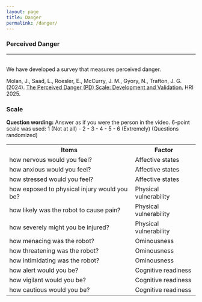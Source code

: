 ```yaml
---
layout: page
title: Danger
permalink: /danger/
---
```

<h3 id="perceived-danger">Perceived Danger</h3>
<hr><br>
We have developed a survey that measures perceived danger.

<p>Molan, J., Saad, L., Roesler, E., McCurry, J. M., Gyory, N., Trafton, J. G. (2024). <a href="/papers/Perceived_Danger.pdf" target="_blank">The Perceived Danger (PD) Scale: Development and Validation.</a> HRI 2025.</p>

<h3>Scale</h3>

<b>Question wording:</b> Answer as if you were the person in the video.  6-point scale was used: 1 (Not at all) - 2 - 3 - 4 - 5 - 6 (Extremely)
(Questions randomized)
<table>
  <tr>
    <th>Items</th>
    <th>Factor</th>
  </tr>
  <tr>
    <td>how nervous would you feel?</td>
    <td>Affective states</td>
  </tr>    
  <tr>
    <td>how anxious would you feel?</td>
    <td>Affective states</td>
  </tr>    
  <tr>
    <td>how stressed would you feel?</td>
    <td>Affective states</td>
  </tr>  
  <tr>
    <td>how exposed to physical injury would you be?</td>
    <td>Physical vulnerability</td>
  </tr>  
  <tr>
    <td>how likely was the robot to cause pain?</td>
    <td>Physical vulnerability</td>
  </tr>  
  <tr>
    <td>how severely might you be injured?</td>
    <td>Physical vulnerability</td>
  </tr>
  <tr>
    <td>how menacing was the robot?</td>
    <td>Ominousness</td>
  </tr>  
  <tr>
    <td>how threatening was the robot?</td>
    <td>Ominousness</td>
  </tr>    
  <tr>
    <td>how intimidating was the robot?</td>
    <td>Ominousness</td>
  </tr>    
  <tr>
    <td>how alert would you be?</td>
    <td>Cognitive readiness</td>
  </tr>
  <tr>
    <td>how vigilant would you be?</td>
    <td>Cognitive readiness</td>
  </tr>
  <tr>
    <td>how cautious would you be?</td>
    <td>Cognitive readiness</td>
  </tr>                               
</table>


